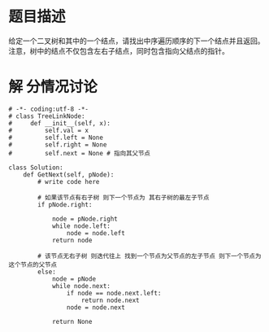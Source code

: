 # 题目描述
给定一个二叉树和其中的一个结点，请找出中序遍历顺序的下一个结点并且返回。注意，树中的结点不仅包含左右子结点，同时包含指向父结点的指针。

# 解 分情况讨论

```python3
# -*- coding:utf-8 -*-
# class TreeLinkNode:
#     def __init__(self, x):
#         self.val = x
#         self.left = None
#         self.right = None
#         self.next = None # 指向其父节点

class Solution:
	def GetNext(self, pNode):
		# write code here

		# 如果该节点有右子树 则下一个节点为 其右子树的最左子节点
		if pNode.right:

			node = pNode.right
			while node.left:
				node = node.left
			return node

		# 该节点无右子树 则迭代往上 找到一个节点为父节点的左子节点 则下一个节点为这个节点的父节点
		else:
			node = pNode
			while node.next:
				if node == node.next.left:
					return node.next
				node = node.next

			return None

```
